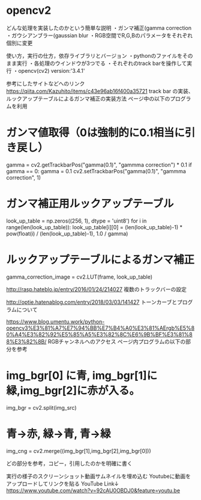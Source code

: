 # opencv2

どんな処理を実装したのかという簡単な説明
・ガンマ補正(gamma correction
・ガウシアンブラー(gaussian blur
・RGB空間でR,G,Bのパラメータをそれぞれ個別に変更

使い方，実行の仕方，依存ライブラリとバージョン
・pythonのファイルをそのまま実行
・各処理のウインドウが3つでる
・それぞれのtrack barを操作して実行
・opencv(cv2) version:'3.4.1'

参考にしたサイトなどへのリンク
https://qiita.com/Kazuhito/items/c43e96ab16f400a35721
track bar の実装、ルックアップテーブルによるガンマ補正の実装方法
ページ中の以下のプログラムを利用
  # ガンマ値取得（0は強制的に0.1相当に引き戻し）
  gamma = cv2.getTrackbarPos("gamma(0.1)", "gammma correction") * 0.1
  if gamma == 0:
      gamma = 0.1
      cv2.setTrackbarPos("gamma(0.1)", "gammma correction", 1)

  # ガンマ補正用ルックアップテーブル
  look_up_table = np.zeros((256, 1), dtype = 'uint8')
  for i in range(len(look_up_table)):
      look_up_table[i][0] = (len(look_up_table)-1) * pow(float(i) / (len(look_up_table)-1), 1.0 / gamma)

  # ルックアップテーブルによるガンマ補正
  gamma_correction_image = cv2.LUT(frame, look_up_table)

http://rasp.hateblo.jp/entry/2016/01/24/214027
複数のトラックバーの設定

http://optie.hatenablog.com/entry/2018/03/03/141427
トーンカーブとプログラムについて

https://www.blog.umentu.work/python-opencv3%E3%81%A7%E7%94%BB%E7%B4%A0%E3%81%AErgb%E5%80%A4%E3%82%92%E5%85%A5%E3%82%8C%E6%9B%BF%E3%81%88%E3%82%8B/
RGBチャンネルへのアクセス
ページ内プログラムの以下の部分を参考
  # img_bgr[0] に青, img_bgr[1]に緑,img_bgr[2]に赤が入る。
  img_bgr = cv2.split(img_src)

  # 青->赤, 緑->青, 青->緑
  img_cng = cv2.merge((img_bgr[1],img_bgr[2],img_bgr[0]))

どの部分を参考，コピー，引用したのかを明確に書く


実行の様子のスクリーンショット動画サムネイルを埋め込む
Youtubeに動画をアップロードしてリンクを貼る
YouTube Link↓
https://www.youtube.com/watch?v=92cAU0OBDJ0&feature=youtu.be
